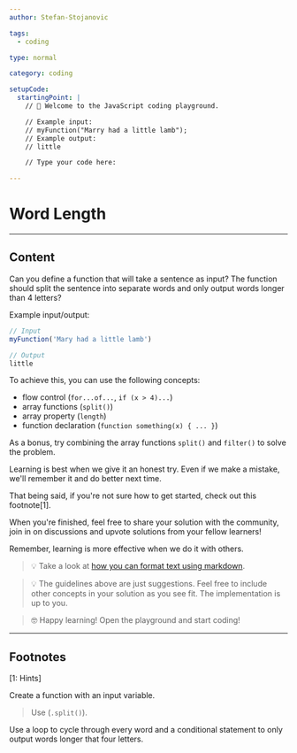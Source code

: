 ```yaml
---
author: Stefan-Stojanovic

tags:
  - coding

type: normal

category: coding

setupCode:
  startingPoint: |
    // 👋 Welcome to the JavaScript coding playground.

    // Example input:
    // myFunction("Marry had a little lamb");
    // Example output:
    // little

    // Type your code here:

---
```


# Word Length

---

## Content

Can you define a function that will take a sentence as input? The function should split the sentence into separate words and only output words longer than 4 letters?

Example input/output:
```javascript
// Input
myFunction('Mary had a little lamb')

// Output
little
```

To achieve this, you can use the following concepts:
- flow control (`for...of...`, `if (x > 4)...`)
- array functions (`split()`)
- array property (`length`)
- function declaration (`function something(x) { ... }`)

As a bonus, try combining the array functions `split()` and `filter()` to solve the problem.  

Learning is best when we give it an honest try. Even if we make a mistake, we'll remember it and do better next time.

That being said, if you're not sure how to get started, check out this footnote[1]. 

When you're finished, feel free to share your solution with the community, join in on discussions and upvote solutions from your fellow learners!

Remember, learning is more effective when we do it with others.

> 💡 Take a look at [how you can format text using markdown](https://www.enki.com/glossary/general/markdown-formatting).

> 💡 The guidelines above are just suggestions. Feel free to include other concepts in your solution as you see fit. The implementation is up to you.

> 🤓 Happy learning! Open the playground and start coding!


---

## Footnotes

[1: Hints]

Create a function with an input variable. 

> Use (`.split()`).

Use a loop to cycle through every word and a conditional statement to only output words longer that four letters.